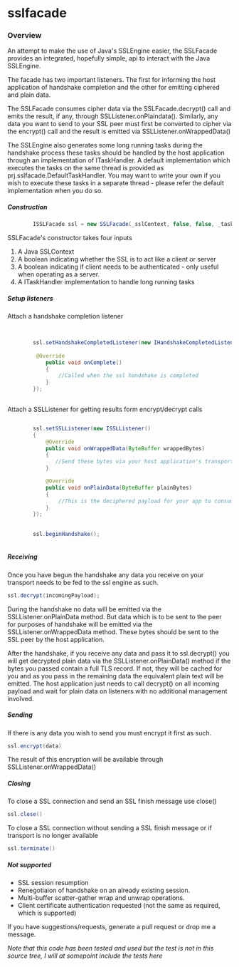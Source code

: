 sslfacade
=========

### Overview

An attempt to make the use of Java's SSLEngine easier, the SSLFacade provides an integrated, hopefully simple, api to interact with the Java SSLEngine.

The facade has two important listeners. The first for informing the host application of handshake completion and the other for emitting ciphered and plain data.

The SSLFacade consumes cipher data via the SSLFacade.decrypt() call and emits the result, if any, through SSLListener.onPlaindata(). Similarly, any data you want to send to your SSL peer must first be converted to cipher via the encrypt() call and the result is emitted via SSLListener.onWrappedData()

The SSLEngine also generates some long running tasks during the handshake process these tasks should be handled by the host application through an implementation of ITaskHandler. A default implementation which executes the tasks on the same thread is provided as prj.sslfacade.DefaultTaskHandler. You may want to write your own if you wish to execute these tasks in a separate thread - please refer the default implementation when you do so.


##### Construction

```java
        ISSLFacade ssl = new SSLFacade(_sslContext, false, false, _taskHandler);
```

SSLFacade's constructor takes four inputs

1. A Java SSLContext
2. A boolean indicating whether the SSL is to act like a client or server
3. A boolean indicating if client needs to be authenticated - only useful when operating as a server.
4. A ITaskHandler implementation to handle long running tasks

##### Setup listeners

Attach a handshake completion listener

```java
    
        
        ssl.setHandshakeCompletedListener(new IHandshakeCompletedListener(){
        
         @Override
            public void onComplete()
            {
                //Called when the ssl handshake is completed
            }
        });
        
```

Attach a SSLListener for getting results form encrypt/decrypt calls

```java

        ssl.setSSLListener(new ISSLListener()
        {
            @Override
            public void onWrappedData(ByteBuffer wrappedBytes)
            {
               //Send these bytes via your host application's transport
            }

            @Override
            public void onPlainData(ByteBuffer plainBytes)
            {
                //This is the deciphered payload for your app to consume   
            }
        });
        
         
        ssl.beginHandshake();
        
```

##### Receiving

Once you have begun the handshake any data you receive on your transport needs to be fed to the ssl engine as such.

```java
ssl.decrypt(incomingPayload);
```
During the handshake no data will be emitted via the SSLListener.onPlainData method. But data which is to be sent to the peer for purposes of handshake will be emitted via the SSLListener.onWrappedData method. These bytes should be sent to the SSL peer by the host application.

After the handshake, if you receive any data and pass it to ssl.decrypt() you will get decrypted plain data via the SSLListener.onPlainData() method if the bytes you passed contain a full TLS record. If not, they will be cached for you and as you pass in the remaining data the equivalent plain text will be emitted. The host application just needs to call decrypt() on all incoming payload and wait for plain data on listeners with no additional management involved.

##### Sending

If there is any data you wish to send you must encrypt it first as such.

```java
ssl.encrypt(data)
```
The result of this encryption will be available through SSLListener.onWrappedData()

##### Closing

To close a SSL connection and send an SSL finish message use close()

```java
ssl.close()
```

To close a SSL connection without sending a SSL finish message or if transport is no longer available

```java
ssl.terminate()
```

##### Not supported

* SSL session resumption
* Renegotiaion of handshake on an already existing session.
* Multi-buffer scatter-gather wrap and unwrap operations.
* Client certificate authentication requested (not the same as required, which is supported)


If you have suggestions/requests, generate a pull request or drop me a message.

*Note that this code has been tested and used but the test is not in this source tree, I will at somepoint include the tests here*

